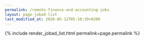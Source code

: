 ```yaml
---
permalink: /remote-finance-and-accounting-jobs
layout: page-jobad-list
last_modified_at: 2020-05-12T05:10:39+0200
---
```

{% include render_jobad_list.html permalink=page.permalink %}

